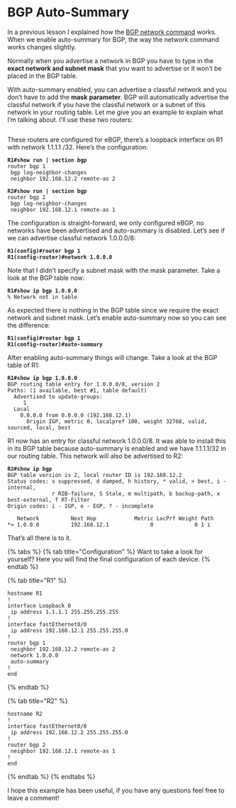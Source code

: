 # BGP Auto-Summary

In a previous lesson I explained how the [BGP network command](https://networklessons.com/cisco/ccnp-encor-350-401/how-to-advertise-networks-in-bgp) works. When we enable auto-summary for BGP, the way the network command works changes slightly.

Normally when you advertise a network in BGP you have to type in the **exact network and subnet mask** that you want to advertise or it won’t be placed in the BGP table.

With auto-summary enabled, you can advertise a classful network and you don’t have to add the **mask** **parameter**. BGP will automatically advertise the classful network if you have the classful network or a subnet of this network in your routing table. Let me give you an example to explain what I’m talking about. I’ll use these two routers:

<figure><img src="https://cdn.networklessons.com/wp-content/uploads/2015/05/bgp-r1-r2-as1-as2-topology.png" alt=""><figcaption></figcaption></figure>

These routers are configured for eBGP, there’s a loopback interface on R1 with network 1.1.1.1 /32. Here’s the configuration:

<pre><code><strong>R1#show run | section bgp
</strong>router bgp 1
 bgp log-neighbor-changes
 neighbor 192.168.12.2 remote-as 2
</code></pre>

<pre><code><strong>R2#show run | section bgp
</strong>router bgp 2
 bgp log-neighbor-changes
 neighbor 192.168.12.1 remote-as 1
</code></pre>

The configuration is straight-forward, we only configured eBGP, no networks have been advertised and auto-summary is disabled. Let’s see if we can advertise classful network 1.0.0.0/8:

<pre><code><strong>R1(config)#router bgp 1
</strong><strong>R1(config-router)#network 1.0.0.0
</strong></code></pre>

Note that I didn’t specify a subnet mask with the mask parameter. Take a look at the BGP table now:

<pre><code><strong>R1#show ip bgp 1.0.0.0
</strong>% Network not in table
</code></pre>

As expected there is nothing in the BGP table since we require the exact network and subnet mask. Let’s enable auto-summary now so you can see the difference:

<pre><code><strong>R1(config)#router bgp 1
</strong><strong>R1(config-router)#auto-summary
</strong></code></pre>

After enabling auto-summary things will change. Take a look at the BGP table of R1:

<pre><code><strong>R1#show ip bgp 1.0.0.0
</strong>BGP routing table entry for 1.0.0.0/8, version 2
Paths: (1 available, best #1, table default)
  Advertised to update-groups:
     1
  Local
    0.0.0.0 from 0.0.0.0 (192.168.12.1)
      Origin IGP, metric 0, localpref 100, weight 32768, valid, sourced, local, best
</code></pre>

R1 now has an entry for classful network 1.0.0.0/8. It was able to install this in its BGP table because auto-summary is enabled and we have 1.1.1.1/32 in our routing table. This network will also be advertised to R2:

<pre><code><strong>R2#show ip bgp
</strong>BGP table version is 2, local router ID is 192.168.12.2
Status codes: s suppressed, d damped, h history, * valid, > best, i - internal,
              r RIB-failure, S Stale, m multipath, b backup-path, x best-external, f RT-Filter
Origin codes: i - IGP, e - EGP, ? - incomplete

   Network          Next Hop            Metric LocPrf Weight Path
*> 1.0.0.0          192.168.12.1             0             0 1 i
</code></pre>

That’s all there is to it.

{% tabs %}
{% tab title="Configuration" %}
Want to take a look for yourself? Here you will find the final configuration of each device.
{% endtab %}

{% tab title="R1" %}
```
hostname R1
!
interface Loopback 0
 ip address 1.1.1.1 255.255.255.255
!
interface fastEthernet0/0
 ip address 192.168.12.1 255.255.255.0
!
router bgp 1
 neighbor 192.168.12.2 remote-as 2
 network 1.0.0.0
 auto-summary
!
end
```
{% endtab %}

{% tab title="R2" %}
```
hostname R2
!
interface fastEthernet0/0
 ip address 192.168.12.2 255.255.255.0
!
router bgp 2
 neighbor 192.168.12.1 remote-as 1
!
end
```
{% endtab %}
{% endtabs %}

I hope this example has been useful, if you have any questions feel free to leave a comment!
